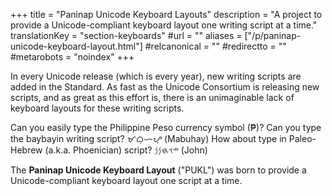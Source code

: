 +++
title = "Paninap Unicode Keyboard Layouts"
description = "A project to provide a Unicode-compliant keyboard layout one writing script at a time."
translationKey = "section-keyboards"
#url = ""
aliases = ["/p/paninap-unicode-keyboard-layout.html"]
#relcanonical = ""
#redirectto = ""
#metarobots = "noindex"
+++

In every Unicode release (which is every year), new writing scripts are added in the Standard. As fast as the Unicode Consortium is releasing new scripts, and as great as this effort is, there is an unimaginable lack of keyboard layouts for these writing scripts.

Can you easily type the Philippine Peso currency symbol (₱)? Can you type the baybayin writing script? <span class="font-baybayinmodernclub" lang="phi-Tglg">ᜋᜊᜓᜑᜌ᜔</span> (Mabuhay) How about type in Paleo-Hebrew (a.k.a. Phoenician) script? <bdo dir="rtl" lang="hbo-Hebr">𐤉𐤅𐤇𐤍𐤍</bdo>⁩ (John)

The **Paninap Unicode Keyboard Layout** ("PUKL") was born to provide a Unicode-compliant keyboard layout one script at a time.
